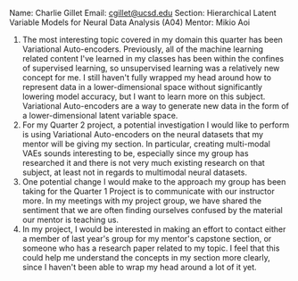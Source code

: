 Name: Charlie Gillet
Email: cgillet@ucsd.edu
Section: Hierarchical Latent Variable Models for Neural Data Analysis (A04)
Mentor: Mikio Aoi

1. The most interesting topic covered in my domain this quarter has been Variational Auto-encoders. Previously, all of the machine learning related content I've learned in my classes has been within the confines of supervised learning, so unsupervised learning was a relatively new concept for me. I still haven't fully wrapped my head around how to represent data in a lower-dimensional space without significantly lowering model accuracy, but I want to learn more on this subject. Variational Auto-encoders are a way to generate new data in the form of a lower-dimensional latent variable space.
2. For my Quarter 2 project, a potential investigation I would like to perform is using Variational Auto-encoders on the neural datasets that my mentor will be giving my section. In particular, creating multi-modal VAEs sounds interesting to be, especially since my group has researched it and there is not very much existing research on that subject, at least not in regards to multimodal neural datasets.
3. One potential change I would make to the approach my group has been taking for the Quarter 1 Project is to communicate with our instructor more. In my meetings with my project group, we have shared the sentiment that we are often finding ourselves confused by the material our mentor is teaching us.
4. In my project, I would be interested in making an effort to contact either a member of last year's group for my mentor's capstone section, or someone who has a research paper related to my topic. I feel that this could help me understand the concepts in my section more clearly, since I haven't been able to wrap my head around a lot of it yet.
